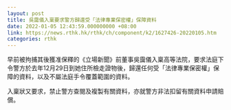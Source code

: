 ```yaml
---
layout: post
title: 吳靄儀入稟要求警方歸還受「法律專業保密權」保障資料
date: 2022-01-05 12:43:59.000000000 +08:00
link: https://news.rthk.hk/rthk/ch/component/k2/1627426-20220105.htm
categories: rthk
---
```


早前被拘捕其後獲准保釋的《立場新聞》前董事吳靄儀入稟高等法院，要求法庭下令警方於去年12月29日到她住所檢走證物後，歸還任何受「法律專業保密權」保障的資料，以及不屬法庭手令覆蓋範圍的資料。

入稟狀又要求，禁止警方查閱及複製有關資料，亦就警方非法扣留有關資料申請賠償。
